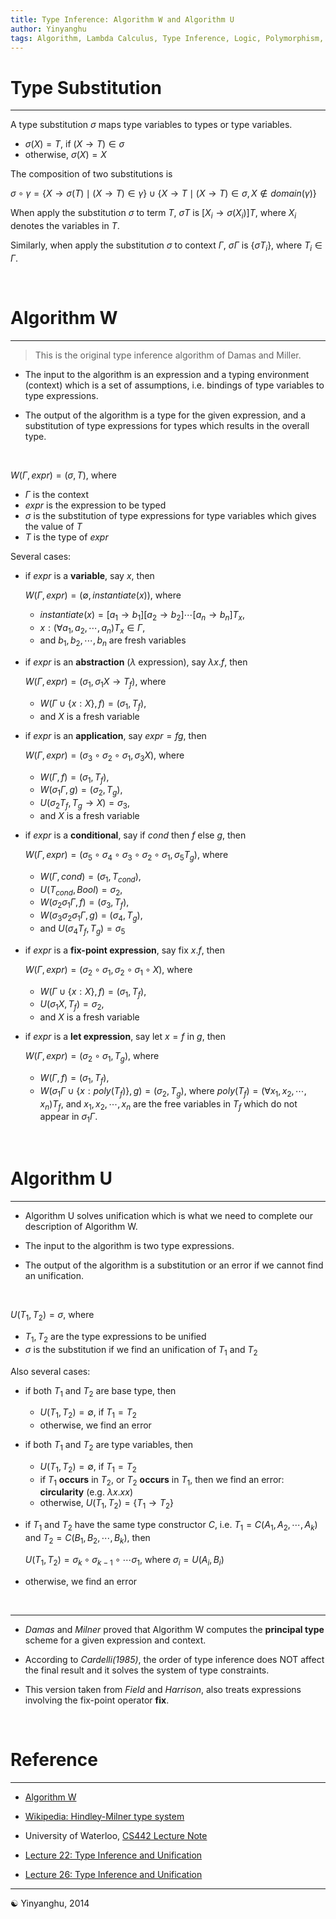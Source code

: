 ```yaml
---
title: Type Inference: Algorithm W and Algorithm U
author: Yinyanghu
tags: Algorithm, Lambda Calculus, Type Inference, Logic, Polymorphism, Type System, Hindley-Milner, Programming Language
---
```


# Type Substitution

---

A type substitution $\sigma$ maps type variables to types or type variables.

* $\sigma(X) = T$, if $(X \rightarrow T) \in \sigma$
* otherwise, $\sigma(X) = X$

The composition of two substitutions is

$\sigma \circ \gamma = \{X \rightarrow \sigma(T) \mid (X \rightarrow T) \in \gamma\} \cup \{X \rightarrow T \mid (X \rightarrow T) \in \sigma, X \not\in domain(\gamma)\}$

When apply the substitution $\sigma$ to term $T$, $\sigma T$ is $[X_i \rightarrow \sigma(X_i)]T$, where $X_i$ denotes the variables in $T$.

Similarly, when apply the substitution $\sigma$ to context $\Gamma$, $\sigma \Gamma$ is $\{\sigma T_i\}$, where $T_i \in \Gamma$.

<br />

# Algorithm W

---

> This is the original type inference algorithm of Damas and Miller.

* The input to the algorithm is an expression and a typing environment (context) which is a set of assumptions, i.e. bindings of type variables to type expressions.

* The output of the algorithm is a type for the given expression, and a substitution of type expressions for types which results in the overall type.

<br />

$W(\Gamma, expr) = (\sigma, T)$, where

* $\Gamma$ is the context
* $expr$ is the expression to be typed
* $\sigma$ is the substitution of type expressions for type variables which gives the value of $T$
* $T$ is the type of $expr$

Several cases:

* if $expr$ is a **variable**, say $x$, then

	$W(\Gamma, expr) = (\emptyset, instantiate(x))$, where

    * $instantiate(x) = [a_1 \rightarrow b_1][a_2 \rightarrow b_2]\cdots[a_n \rightarrow b_n]T_x$,
    * $x:(\forall a_1, a_2, \cdots, a_n)T_x \in \Gamma$,
    * and $b_1, b_2, \cdots, b_n$ are fresh variables
	

* if $expr$ is an **abstraction** ($\lambda$ expression), say $\lambda x.f$, then

	$W(\Gamma, expr) = (\sigma_1, \sigma_1 X \rightarrow T_f)$, where
	
	* $W(\Gamma \cup \{x:X\}, f) = (\sigma_1, T_f)$,
	* and $X$ is a fresh variable


* if $expr$ is an **application**, say $expr = f g$, then

	$W(\Gamma, expr) = (\sigma_3 \circ \sigma_2 \circ \sigma_1, \sigma_3 X)$, where
	
	* $W(\Gamma, f) = (\sigma_1, T_f)$,
	* $W(\sigma_1 \Gamma, g) = (\sigma_2, T_g)$,
	* $U(\sigma_2 T_f, T_g \rightarrow X) = \sigma_3$,
	* and $X$ is a fresh variable
	

* if $expr$ is a **conditional**, say if $cond$ then $f$ else $g$, then
	
	$W(\Gamma, expr) = (\sigma_5 \circ \sigma_4 \circ \sigma_3 \circ \sigma_2 \circ \sigma_1, \sigma_5 T_g)$, where
	
	* $W(\Gamma, cond) = (\sigma_1, T_{cond})$,
    * $U(T_{cond}, Bool) = \sigma_2$,
    * $W(\sigma_2 \sigma_1 \Gamma, f) = (\sigma_3, T_f)$,
    * $W(\sigma_3 \sigma_2 \sigma_1 \Gamma, g) = (\sigma_4, T_g)$,
    * and $U(\sigma_4 T_f, T_g) = \sigma_5$


* if $expr$ is a **fix-point expression**, say fix $x.f$, then

    $W(\Gamma, expr) = (\sigma_2 \circ \sigma_1,\sigma_2 \circ \sigma_1 \circ X)$, where

    * $W(\Gamma \cup \{ x:X \}, f) = (\sigma_1, T_f)$,
    * $U(\sigma_1 X, T_f) = \sigma_2$,
    * and $X$ is a fresh variable

* if $expr$ is a **let expression**, say let $x = f$ in $g$, then

	$W(\Gamma, expr) = (\sigma_2 \circ \sigma_1, T_g)$, where

	* $W(\Gamma, f) = (\sigma_1, T_f)$,
	* $W(\sigma_1 \Gamma \cup \{ x:poly(T_f) \}, g) = (\sigma_2, T_g)$, where $poly(T_f) = (\forall x_1, x_2, \cdots, x_n)T_f$, and $x_1, x_2, \cdots, x_n$ are the free variables in $T_f$ which do not appear in $\sigma_1 \Gamma$.

<br />

# Algorithm U

---

* Algorithm U solves unification which is what we need to complete our description of Algorithm W.

* The input to the algorithm is two type expressions.

* The output of the algorithm is a substitution or an error if we cannot find an unification.

<br />

$U(T_1, T_2) = \sigma$, where

* $T_1, T_2$ are the type expressions to be unified
* $\sigma$ is the substitution if we find an unification of $T_1$ and $T_2$


Also several cases:

* if both $T_1$ and $T_2$ are base type, then

    * $U(T_1, T_2) = \emptyset$, if $T_1 = T_2$
    * otherwise, we find an error

* if both $T_1$ and $T_2$ are type variables, then

    * $U(T_1, T_2) = \emptyset$, if $T_1 = T_2$
    * if $T_1$ **occurs** in $T_2$, or $T_2$ **occurs** in $T_1$, then we find an error: **circularity** (e.g. $\lambda x. x x$)
    * otherwise, $U(T_1, T_2) = \{T_1 \rightarrow T_2\}$

* if $T_1$ and $T_2$ have the same type constructor $C$, i.e. $T_1 = C(A_1, A_2, \cdots, A_k)$ and $T_2 = C(B_1, B_2, \cdots, B_k)$, then

    $U(T_1, T_2) = \sigma_k \circ \sigma_{k - 1} \circ \cdots \sigma_1$, where $\sigma_i = U(A_i, B_i)$

* otherwise, we find an error

<br />

---

* _Damas_ and _Milner_ proved that Algorithm W computes the **principal type** scheme for a given expression and context.

* According to _Cardelli(1985)_, the order of type inference does NOT affect the final result and it solves the system of type constraints.

* This version taken from _Field_ and _Harrison_, also treats expressions involving the fix-point operator **fix**.

<br />

# Reference

---

* [Algorithm W](http://www.exso.com/courses/cs101a/slides/ml/sml10/node19.html)

* [Wikipedia: Hindley-Milner type system](https://en.wikipedia.org/wiki/Hindley%E2%80%93Milner_type_system)

* University of Waterloo, [CS442 Lecture Note](https://www.student.cs.uwaterloo.ca/~cs442/handouts/03-typeinf.pdf)

* [Lecture 22: Type Inference and Unification](http://inst.eecs.berkeley.edu/~cs164/sp11/lectures/lecture22.pdf)

* [Lecture 26: Type Inference and Unification](http://www.cs.cornell.edu/courses/cs3110/2011sp/lectures/lec26-type-inference/type-inference.htm)

-----

☯ Yinyanghu, 2014
